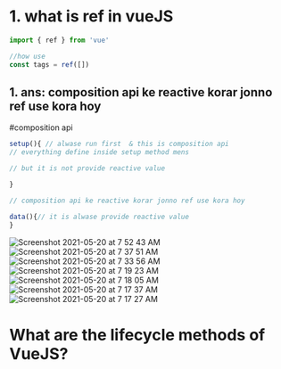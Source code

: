 # 1. what is ref in vueJS
```js
import { ref } from 'vue'

//how use
const tags = ref([])
```
## 1. ans: composition api ke reactive korar jonno ref use kora hoy 

#composition api 
```js
setup(){ // alwase run first  & this is composition api 
// everything define inside setup method mens 

// but it is not provide reactive value 

}

// composition api ke reactive korar jonno ref use kora hoy 

data(){// it is alwase provide reactive value 
}
```


![Screenshot 2021-05-20 at 7 52 43 AM](https://user-images.githubusercontent.com/10520882/118927032-0911e280-b963-11eb-882c-5890a17776d0.png)
![Screenshot 2021-05-20 at 7 37 51 AM](https://user-images.githubusercontent.com/10520882/118927049-0e6f2d00-b963-11eb-9e03-362fe192a01e.png)
![Screenshot 2021-05-20 at 7 33 56 AM](https://user-images.githubusercontent.com/10520882/118927058-10d18700-b963-11eb-83d7-ed59c6a2367f.png)
![Screenshot 2021-05-20 at 7 19 23 AM](https://user-images.githubusercontent.com/10520882/118927065-1202b400-b963-11eb-8d2e-b70c587707b0.png)
![Screenshot 2021-05-20 at 7 18 05 AM](https://user-images.githubusercontent.com/10520882/118927069-1333e100-b963-11eb-9ca2-483af787cd5d.png)
![Screenshot 2021-05-20 at 7 17 37 AM](https://user-images.githubusercontent.com/10520882/118927081-16c76800-b963-11eb-9362-1e3c25c76eaa.png)
![Screenshot 2021-05-20 at 7 17 27 AM](https://user-images.githubusercontent.com/10520882/118927088-17f89500-b963-11eb-94a3-a8053a50c69b.png)

# What are the lifecycle methods of VueJS?

